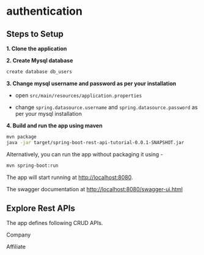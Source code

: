 
# authentication

## Steps to Setup

**1. Clone the application**


**2. Create Mysql database**
```bash
create database db_users
```

**3. Change mysql username and password as per your installation**

+ open `src/main/resources/application.properties`

+ change `spring.datasource.username` and `spring.datasource.password` as per your mysql installation

**4. Build and run the app using maven**

```bash
mvn package
java -jar target/spring-boot-rest-api-tutorial-0.0.1-SNAPSHOT.jar

```

Alternatively, you can run the app without packaging it using -

```bash
mvn spring-boot:run
```

The app will start running at <http://localhost:8080>.

The swagger documentation at <http://localhost:8080/swagger-ui.html>

## Explore Rest APIs

The app defines following CRUD APIs.

Company 

Affiliate



